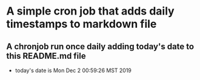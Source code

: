 A simple cron job that adds daily timestamps to markdown file
============================================================
## A chronjob run once daily adding today's date to this README.md file
* today's date is Mon Dec  2 00:59:26 MST 2019
